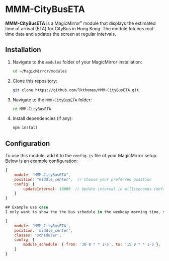 # MMM-CityBusETA

**MMM-CityBusETA** is a MagicMirror² module that displays the estimated time of arrival (ETA) for CityBus in Hong Kong. The module fetches real-time data and updates the screen at regular intervals.

## Installation

1. Navigate to the `modules` folder of your MagicMirror installation:
    ```bash
    cd ~/MagicMirror/modules
    ```

2. Clone this repository:
    ```bash
    git clone https://github.com/lkthomas/MMM-CityBusETA.git
    ```

3. Navigate to the `MMM-CityBusETA` folder:
    ```bash
    cd MMM-CityBusETA
    ```

4. Install dependencies (if any):
    ```bash
    npm install
    ```

## Configuration

To use this module, add it to the `config.js` file of your MagicMirror setup. Below is an example configuration:

```javascript
{
    module: "MMM-CityBusETA",
    position: "middle_center",  // Choose your preferred position
    config: {
        updateInterval: 10000  // Update interval in milliseconds (default is 10000)
    }
}

## Example use case
I only want to show the the bus schedule in the weekday morning time, so I could combine it with scheduler with the following config:

{
    module: 'MMM-CityBusETA',
	position: 'middle_center',
	classes: 'scheduler',
	config: {
		module_schedule: { from: '30 8 * * 1-5', to: '15 9 * * 1-5'},
	}
}
